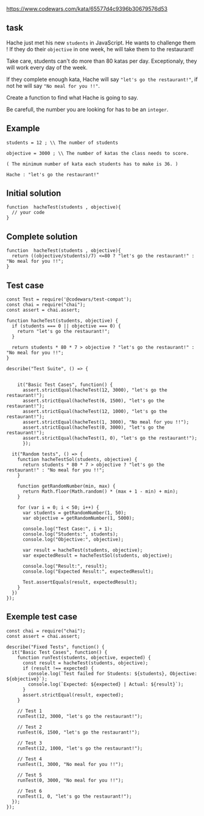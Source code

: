 https://www.codewars.com/kata/65577d4c9396b30679576d53

## task

Hache just met his new `students` in JavaScript.
He wants to challenge them !
If they do their `objective` in one week, he will take them to the restaurant!

Take care, students can't do more than 80 katas per day. Exceptionaly, they will work every day of the week.

If they complete enough kata, Hache will say `"let's go the restaurant!"`, if not he will say `"No meal for you !!"`.

Create a function to find what Hache is going to say. 

Be carefull, the number you are looking for has to be an `integer`. 



## Example

```
students = 12 ; \\ The number of students

objective = 3000 ; \\ The number of katas the class needs to score.

( The minimum number of kata each students has to make is 36. )

Hache : "let's go the restaurant!"

```




## Initial solution

```
function  hacheTest(students , objective){
  // your code 
}
```


## Complete solution
```
function  hacheTest(students , objective){
  return ((objective/students)/7) <=80 ? "let's go the restaurant!" : "No meal for you !!";
}
```

## Test case

```
const Test = require('@codewars/test-compat');
const chai = require("chai");
const assert = chai.assert;

function hacheTest(students, objective) {
  if (students === 0 || objective === 0) {
    return "let's go the restaurant!";
  }

  return students * 80 * 7 > objective ? "let's go the restaurant!" : "No meal for you !!";
}

describe("Test Suite", () => {
  
  
    it("Basic Test Cases", function() {        
      assert.strictEqual(hacheTest(12, 3000), "let's go the restaurant!");
      assert.strictEqual(hacheTest(6, 1500), "let's go the restaurant!");
      assert.strictEqual(hacheTest(12, 1000), "let's go the restaurant!");
      assert.strictEqual(hacheTest(1, 3000), "No meal for you !!");
      assert.strictEqual(hacheTest(0, 3000), "let's go the restaurant!");
      assert.strictEqual(hacheTest(1, 0), "let's go the restaurant!");
      });

  it("Random tests", () => {  
    function hacheTestSol(students, objective) {
      return students * 80 * 7 > objective ? "let's go the restaurant!" : "No meal for you !!";
    }

    function getRandomNumber(min, max) {
      return Math.floor(Math.random() * (max + 1 - min) + min);
    }

    for (var i = 0; i < 50; i++) {
      var students = getRandomNumber(1, 50);
      var objective = getRandomNumber(1, 5000);

      console.log("Test Case:", i + 1);
      console.log("Students:", students);
      console.log("Objective:", objective);

      var result = hacheTest(students, objective);
      var expectedResult = hacheTestSol(students, objective);

      console.log("Result:", result);
      console.log("Expected Result:", expectedResult);

      Test.assertEquals(result, expectedResult);
    }
  })
});
```

## Exemple test case

```
const chai = require("chai");
const assert = chai.assert;

describe("Fixed Tests", function() {
  it("Basic Test Cases", function() {        
    function runTest(students, objective, expected) {
      const result = hacheTest(students, objective);
      if (result !== expected) {
        console.log(`Test failed for Students: ${students}, Objective: ${objective}`);
        console.log(`Expected: ${expected} | Actual: ${result}`);
      }
      assert.strictEqual(result, expected);
    }

    // Test 1
    runTest(12, 3000, "let's go the restaurant!");

    // Test 2
    runTest(6, 1500, "let's go the restaurant!");

    // Test 3
    runTest(12, 1000, "let's go the restaurant!");

    // Test 4
    runTest(1, 3000, "No meal for you !!");

    // Test 5
    runTest(0, 3000, "No meal for you !!");

    // Test 6
    runTest(1, 0, "let's go the restaurant!");
  });
});
```